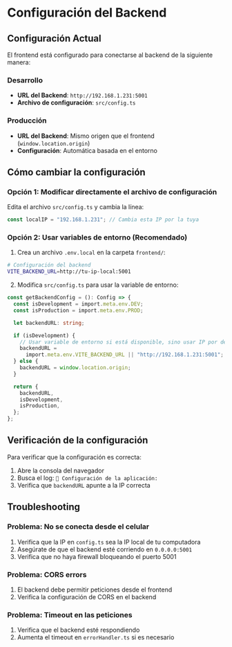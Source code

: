 # Configuración del Backend

## Configuración Actual

El frontend está configurado para conectarse al backend de la siguiente manera:

### Desarrollo

- **URL del Backend**: `http://192.168.1.231:5001`
- **Archivo de configuración**: `src/config.ts`

### Producción

- **URL del Backend**: Mismo origen que el frontend (`window.location.origin`)
- **Configuración**: Automática basada en el entorno

## Cómo cambiar la configuración

### Opción 1: Modificar directamente el archivo de configuración

Edita el archivo `src/config.ts` y cambia la línea:

```typescript
const localIP = "192.168.1.231"; // Cambia esta IP por la tuya
```

### Opción 2: Usar variables de entorno (Recomendado)

1. Crea un archivo `.env.local` en la carpeta `frontend/`:

```bash
# Configuración del backend
VITE_BACKEND_URL=http://tu-ip-local:5001
```

2. Modifica `src/config.ts` para usar la variable de entorno:

```typescript
const getBackendConfig = (): Config => {
  const isDevelopment = import.meta.env.DEV;
  const isProduction = import.meta.env.PROD;

  let backendURL: string;

  if (isDevelopment) {
    // Usar variable de entorno si está disponible, sino usar IP por defecto
    backendURL =
      import.meta.env.VITE_BACKEND_URL || "http://192.168.1.231:5001";
  } else {
    backendURL = window.location.origin;
  }

  return {
    backendURL,
    isDevelopment,
    isProduction,
  };
};
```

## Verificación de la configuración

Para verificar que la configuración es correcta:

1. Abre la consola del navegador
2. Busca el log: `🔧 Configuración de la aplicación:`
3. Verifica que `backendURL` apunte a la IP correcta

## Troubleshooting

### Problema: No se conecta desde el celular

1. Verifica que la IP en `config.ts` sea la IP local de tu computadora
2. Asegúrate de que el backend esté corriendo en `0.0.0.0:5001`
3. Verifica que no haya firewall bloqueando el puerto 5001

### Problema: CORS errors

1. El backend debe permitir peticiones desde el frontend
2. Verifica la configuración de CORS en el backend

### Problema: Timeout en las peticiones

1. Verifica que el backend esté respondiendo
2. Aumenta el timeout en `errorHandler.ts` si es necesario
